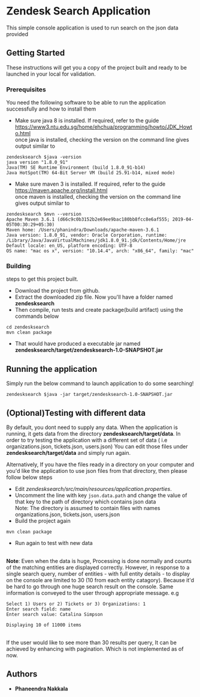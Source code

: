 # Zendesk Search Application

This simple console application is used to run search on the json data provided

## Getting Started

These instructions will get you a copy of the project built and ready to be launched in your local for validation.

### Prerequisites

You need the following software to be able to run the application successfully and how to install them
* Make sure java 8 is installed. If required, refer to the guide https://www3.ntu.edu.sg/home/ehchua/programming/howto/JDK_Howto.html
<br /> once java is installed, checking the version on the command line gives output similar to
```
zendesksearch $java -version
java version "1.8.0_91"
Java(TM) SE Runtime Environment (build 1.8.0_91-b14)
Java HotSpot(TM) 64-Bit Server VM (build 25.91-b14, mixed mode)
```
* Make sure maven 3 is installed. If required, refer to the guide https://maven.apache.org/install.html
<br /> once maven is installed, checking the version on the command line gives output similar to
```
zendesksearch $mvn --version
Apache Maven 3.6.1 (d66c9c0b3152b2e69ee9bac180bb8fcc8e6af555; 2019-04-05T00:30:29+05:30)
Maven home: /Users/phanindra/Downloads/apache-maven-3.6.1
Java version: 1.8.0_91, vendor: Oracle Corporation, runtime: /Library/Java/JavaVirtualMachines/jdk1.8.0_91.jdk/Contents/Home/jre
Default locale: en_US, platform encoding: UTF-8
OS name: "mac os x", version: "10.14.4", arch: "x86_64", family: "mac"

```

### Building

steps to get this project built.

* Download the project from github.
* Extract the downloaded zip file. Now you'll have a folder named **zendesksearch**
* Then compile, run tests and create package(build artifact) using the commands below
```
cd zendesksearch
mvn clean package
```
* That would have produced a executable jar named **zendesksearch/target/zendesksearch-1.0-SNAPSHOT.jar**

## Running the application

Simply run the below command to launch application to do some searching!
```
zendesksearch $java -jar target/zendesksearch-1.0-SNAPSHOT.jar

```
## (Optional)Testing with different data

By default, you dont need to supply any data. When the application is running, it gets data from the directory **zendesksearch/target/data**. 
In order to try testing the application with a different set of data ( i.e organizations.json, tickets.json, users.json)
You can edit those files under **zendesksearch/target/data** and simply run again.

Alternatively, If you have the files ready in a directory on your computer and you'd like the application to use json files from that
directory, then please follow below steps

* Edit *zendesksearch/src/main/resources/application.properties*. 
* Uncomment the line with key ```json.data.path``` and change the value of that key to the path of directory which contains json data
<br/> Note: The directory is assumed to contain files with names organizations.json, tickets.json, users.json
* Build the project again
```
mvn clean package
```
* Run again to test with new data

<br/> **Note**: Even when the data is huge, Processing is done normally and counts of the matching entities are displayed correctly. However, in response to a single search query, number of entities - with full entity details - to display on the console are limited to 30 (10 from each entity catagory). Because it'd be hard to go through one huge search result on the console. Same information is conveyed to the user through appropriate message.
e.g
```
Select 1) Users or 2) Tickets or 3) Organizations: ​1
Enter search field: ​name
Enter search value: ​Catalina Simpson

Displaying 10 of 11000 items
```
<br/> If the user would like to see more than 30 results per query, It can be achieved by enhancing with pagination. Which is not implemented as of now.

## Authors

* **Phaneendra Nakkala**


